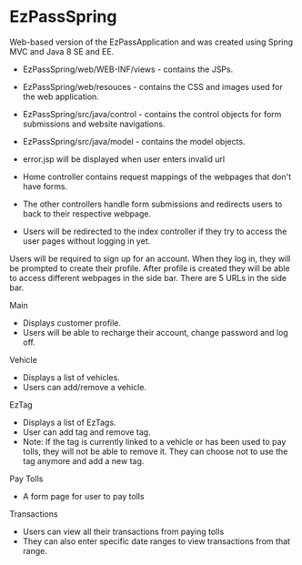# EzPassSpring
Web-based version of the EzPassApplication and was created using Spring MVC and Java 8 SE and EE.

-  EzPassSpring/web/WEB-INF/views - contains the JSPs. 

- EzPassSpring/web/resouces - contains the CSS and images used for the web application.

- EzPassSpring/src/java/control - contains the control objects for form submissions and website navigations.

- EzPassSpring/src/java/model - contains the model objects.

- error.jsp will be displayed when user enters invalid url
- Home controller contains request mappings of the webpages that don't have forms.
- The other controllers handle form submissions and redirects users to back to their respective webpage. 
- Users will be redirected to the index controller if they try to access the user pages without logging in yet. 


Users will be required to sign up for an account. When they log in, they will be prompted to create their profile. After profile is created they will be able to access different webpages in the side bar. There are 5 URLs in the side bar.

Main
- Displays customer profile.
- Users will be able to recharge their account, change password and log off.

Vehicle
- Displays a list of vehicles.
- Users can add/remove a vehicle.

EzTag
- Displays a list of EzTags.
- User can add tag and remove tag.
- Note: If the tag is currently linked to a vehicle or has been used to pay tolls, they will not be able to remove it. They can choose not to use the tag anymore and add a new tag.

Pay Tolls
- A form page for user to pay tolls

Transactions
- Users can view all their transactions from paying tolls
- They can also enter specific date ranges to view transactions from that range.
